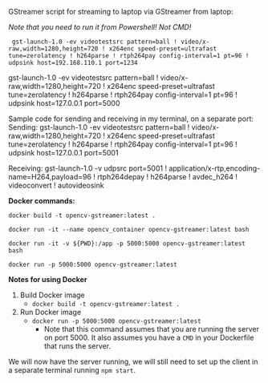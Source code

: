 GStreamer script for streaming to laptop via GStreamer from laptop:

*Note that you need to run it from Powershell! Not CMD!*

` gst-launch-1.0 -ev videotestsrc pattern=ball ! video/x-raw,width=1280,height=720 ! x264enc speed-preset=ultrafast tune=zerolatency ! h264parse ! rtph264pay config-interval=1 pt=96 ! udpsink host=192.168.110.1 port=1234`

gst-launch-1.0 -ev videotestsrc pattern=ball ! video/x-raw,width=1280,height=720 ! x264enc speed-preset=ultrafast tune=zerolatency ! h264parse ! rtph264pay config-interval=1 pt=96 ! udpsink host=127.0.0.1 port=5000

Sample code for sending and receiving in my terminal, on a separate port:
Sending:
gst-launch-1.0 -ev videotestsrc pattern=ball ! video/x-raw,width=1280,height=720 ! x264enc speed-preset=ultrafast tune=zerolatency ! h264parse ! rtph264pay config-interval=1 pt=96 ! udpsink host=127.0.0.1 port=5001 

Receiving:
gst-launch-1.0 -v udpsrc port=5001 ! application/x-rtp,encoding-name=H264,payload=96 ! rtph264depay ! h264parse ! avdec_h264 ! videoconvert ! autovideosink



**Docker commands:**

`docker build -t opencv-gstreamer:latest .`


`docker run -it --name opencv_container opencv-gstreamer:latest bash`

`docker run -it -v ${PWD}:/app -p 5000:5000 opencv-gstreamer:latest bash`


`docker run -p 5000:5000 opencv-gstreamer:latest`


**Notes for using Docker**

1. Build Docker image
    - `docker build -t opencv-gstreamer:latest .`
1. Run Docker image
    - `docker run -p 5000:5000 opencv-gstreamer:latest`
      - Note that this command assumes that you are running the server on port 5000. It also assumes you have a `CMD` in 
        your Dockerfile that runs the server.

We will now have the server running, we will still need to set up the client in a separate terminal running `npm start`. 


